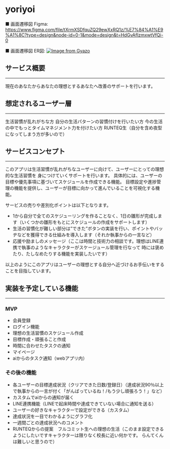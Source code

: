 # yoriyoi

■ 画面遷移図 Figma:
https://www.figma.com/file/tXrmXSDfquZQ29ewXxRQ1z/%E7%84%A1%E9%A1%8C?type=design&node-id=0-1&mode=design&t=HdGvAfIzmxwtVfQi-0

■ 画面遷移図 ER図:
[![Image from Gyazo](https://i.gyazo.com/f7d21364ecce1198cdc42c4fd3d4c571.png)](https://gyazo.com/f7d21364ecce1198cdc42c4fd3d4c571)

## サービス概要
---
現在のあなたからあなたの理想とするあなたへ改善のサポートを行います。

## 想定されるユーザー層
---
生活習慣が乱れがちな方
自分の生活パターンの習慣付けを行いたい方
今の生活の中でもっとタイムマネジメント力を付けたい方
RUNTEQ生（自分を含め夜型になってしまう方が多いので）

## サービスコンセプト
---
このアプリは生活習慣が乱れがちなユーザーに向けて、ユーザーにとっての理想的な生活習慣を
身につけていくサポートを行います。
具体的には、ユーザーの目標や優先事項に基づいてスケジュールを作成できる機能。
目標設定や進捗管理の機能を提供し、ユーザーが目標に向かって進んでいることを可視化する機能。

サービスの売りや差別化ポイントは以下となります。

- 1から自分で全てのスケジューリングを作ることなく、1日の雛形が完成します（いくつかの雛形をもとにスケジュールの作成をサポートします）
- 生活の習慣化が難しい部分は”できた”ボタンの実装を行い、ポイントやバッヂなどを獲得できる仕組みを導入します（それか執事からの一言など）
- 応援や励ましのメッセージ（ここは時間と技術力の相談です。理想はLINE連携で執事のようなキャラクターがスケージュール管理を行なって
	時には褒めたり、たしなめたりする機能を実装したいです）

以上のようにこのアプリはユーザーの理想とする自分へ近づけるお手伝いをすることを目指しています。


## 実装を予定している機能
---
### MVP
* 会員登録
* ログイン機能
* 理想の生活習慣のスケジュール作成
* 目標作成・頑張ること作成
* 時間に合わせたタスクの通知
* マイページ
* aiからのタスク通知（webアプリ内）

### その後の機能
* 各ユーザーの目標達成状況（クリアできた日数/登録日）（達成状況90％以上で執事からの一言が付く「がんばっているね！/もう少し頑張ろう！」など）
* カスタムでaiからの通知が届く
* LINE連携機能（LINEで起床時間や達成できていない場合に通知を送る）
* ユーザーの好きなキャラクターで設定ができる（カスタム）
* 達成状況を一目でわかるようにグラフ化
* 一週間ごとの達成状況へのコメント
* RUNTEQからの提案　フルコミット生への理想の生活（このまま設定できるようにしたいですキャラクターは限りなく校長に近い何かです。
	らんてくんは難しいと思うので）
